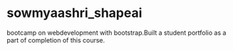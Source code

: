 # sowmyaashri_shapeai
bootcamp on webdevelopment with bootstrap.Built a student portfolio as a part of completion of this course.
